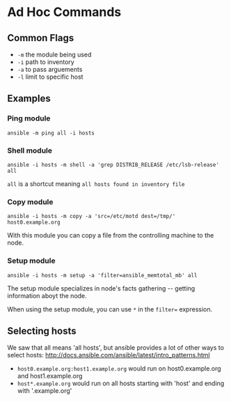# Ad Hoc Commands

##  Common Flags
- ``-m`` the module being used
- ``-i`` path to inventory
- ``-a`` to pass arguements
- ``-l`` limit to specific host 

## Examples

### Ping module
``ansible -m ping all -i hosts``

### Shell module
``ansible -i hosts -m shell -a 'grep DISTRIB_RELEASE /etc/lsb-release' all``

 ``all`` is a shortcut meaning ``all hosts found in inventory file``

### Copy module
``ansible -i hosts -m copy -a 'src=/etc/motd dest=/tmp/' host0.example.org``

With this module you can copy a file from the controlling machine to the node.

### Setup module
``ansible -i hosts -m setup -a 'filter=ansible_memtotal_mb' all``

The setup module specializes in node's facts gathering -- getting information aboyt the node.

When using the setup module, you can use ``*`` in the ``filter=`` expression.

## Selecting hosts

We saw that all means 'all hosts', but ansible provides a lot of other ways to select hosts: http://docs.ansible.com/ansible/latest/intro_patterns.html

- ``host0.example.org:host1.example.org`` would run on host0.example.org and host1.example.org
- ``host*.example.org`` would run on all hosts starting with 'host' and ending with '.example.org'
